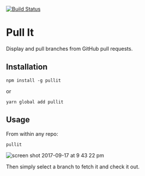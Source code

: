 [![Build Status](https://travis-ci.org/jkup/pullit.svg?branch=master)](https://travis-ci.org/jkup/pullit)

# Pull It

Display and pull branches from GitHub pull requests.

## Installation

```
npm install -g pullit
```

or

```
yarn global add pullit
```

## Usage

From within any repo:

```
pullit
```

![screen shot 2017-09-17 at 9 43 22 pm](https://user-images.githubusercontent.com/490294/30529394-c4dce642-9bf1-11e7-877e-cfbc11b9fe6a.png)

Then simply select a branch to fetch it and check it out.
